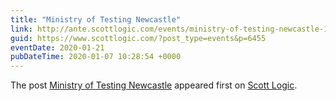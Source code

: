 ```yaml
---
title: "Ministry of Testing Newcastle"
link: http://ante.scottlogic.com/events/ministry-of-testing-newcastle-10/
guid: https://www.scottlogic.com/?post_type=events&p=6455
eventDate: 2020-01-21
pubDateTime: 2020-01-07 10:28:54 +0000
---
```


<p>The post <a rel="nofollow" href="http://ante.scottlogic.com/events/ministry-of-testing-newcastle-10/">Ministry of Testing Newcastle</a> appeared first on <a rel="nofollow" href="http://ante.scottlogic.com">Scott Logic</a>.</p>